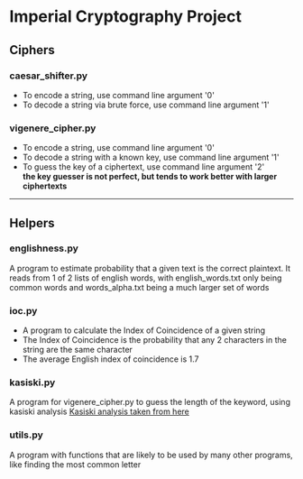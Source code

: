 # Imperial Cryptography Project

## Ciphers

### caesar_shifter.py

- To encode a string, use command line argument '0'
- To decode a string via brute force, use command line argument '1'

### vigenere_cipher.py
- To encode a string, use command line argument '0'
- To decode a string with a known key, use command line argument '1'
- To guess the key of a ciphertext, use command line argument '2' <br>
**the key guesser is not perfect, but tends to work better with larger ciphertexts**

---

## Helpers

### englishness.py
A program to estimate probability that a given text is the correct plaintext.
It reads from 1 of 2 lists of english words, with english_words.txt only being common words and words_alpha.txt being a much larger set of words

### ioc.py
- A program to calculate the Index of Coincidence of a given string
- The Index of Coincidence is the probability that any 2 characters in the string are the same character
- The average English index of coincidence is 1.7

### kasiski.py
A program for vigenere_cipher.py to guess the length of the keyword, using kasiski analysis
[Kasiski analysis taken from here](https://pages.mtu.edu/~shene/NSF-4/Tutorial/VIG/Vig-Kasiski.html)

### utils.py
A program with functions that are likely to be used by many other programs, like finding the most common letter
